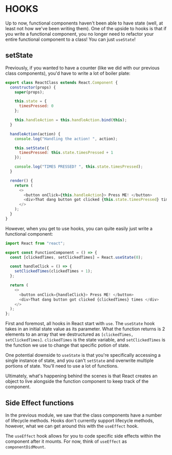 # HOOKS

Up to now, functional components haven't been able to have state (well, at least not how we've been writing them). One of the upside to hooks is that if you write a functional component, you no longer need to refactor your entire functional component to a class! You can just `useState`!

## setState

Previously, if you wanted to have a counter (like we did with our previous class components), you'd have to write a lot of boiler plate:

```javascript
export class ReactClass extends React.Component {
  constructor(props) {
    super(props);

    this.state = {
      timesPressed: 0
    };

    this.handleAction = this.handleAction.bind(this);
  }

  handleAction(action) {
    console.log("Handling the action! ", action);

    this.setState({
      timesPressed: this.state.timesPressed + 1
    });

    console.log("TIMES PRESSED? ", this.state.timesPressed);
  }

  render() {
    return (
      <>
        <button onClick={this.handleAction}> Press ME! </button>
        <div>That dang button got clicked {this.state.timesPressed} times </div>
      </>
    );
  }
}
```

However, when you get to use hooks, you can quite easily just write a functional component:

```javascript
import React from "react";

export const FunctionComponent = () => {
  const [clickedTimes, setClickedTimes] = React.useState(0);

  const handleClick = () => {
    setClickedTimes(clickedTimes + 1);
  };

  return (
    <>
      <button onClick={handleClick}> Press ME! </button>
      <div>That dang button got clicked {clickedTimes} times </div>
    </>
  );
};
```

First and foremost, all hooks in React start with `use`. The `useState` hook takes in an initial state value as its parameter. What the function returns is 2 elements to an array that we destructured as `[clickedTimes, setClickedTimes]`. `clickedTimes` is the state variable, and `setClickedTimes` is the function we use to change that specific potion of state.

One potential downside to `useState` is that you're specifically accessing a single instance of state, and you can't `setState` and overwrite multiple portions of state. You'll need to use a lot of functions.

Ultimately, what's happening behind the scenes is that React creates an object to live alongside the function component to keep track of the component.

## Side Effect functions

In the previous module, we saw that the class components have a number of lifecycle methods. Hooks don't currently support lifecycle methods, however, what we can get around this with the `useEffect` hook.

The `useEffect` hook allows for you to code specific side effects within the component after it mounts. For now, think of `useEffect` as `componentDidMount`.
